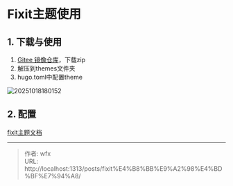 # Fixit主题使用


## 1. 下载与使用

1. [Gitee 镜像仓库](https://gitee.com/lruihao/FixIt)，下载zip
2. 解压到themes文件夹
3. hugo.toml中配置theme

![20251018180152](https://blog-1300845590.cos.ap-shanghai.myqcloud.com/img/20251018180152.png)

## 2. 配置

[fixit主题文档](https://fixit.lruihao.cn/zh-cn/)


---

> 作者: wfx  
> URL: http://localhost:1313/posts/fixit%E4%B8%BB%E9%A2%98%E4%BD%BF%E7%94%A8/  

